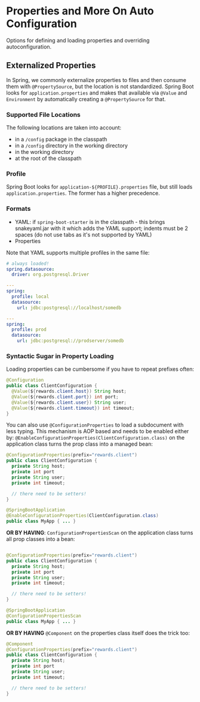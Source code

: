 # Properties and More On Auto Configuration

Options for defining and loading properties and overriding autoconfiguration.


## Externalized Properties

In Spring, we commonly externalize properties to files and then consume them with `@PropertySource`, but the location is not standardized.
Spring Boot looks for `application.properties` and makes that available via `@Value` and `Environment` by automatically creating a `@PropertySource` for that. 

### Supported File Locations

The following locations are taken into account:

* in a `/config` package in the classpath
* in a `/config` directory in the working directory
* in the working directory
* at the root of the classpath

### Profile

Spring Boot looks for `application-${PROFILE}.properties` file, but still loads `application.properties`. The former has a higher precedence.

### Formats

* YAML: if `spring-boot-starter` is in the classpath - this brings snakeyaml.jar with it which adds the YAML support; indents must be 2 spaces (do not use tabs as it's not supported by YAML)
* Properties

Note that YAML supports multiple profiles in the same file:

```yaml
# always loaded!
spring.datasource:
  driver: org.postgresql.Driver

---
spring:
  profile: local
  datasource:
    url: jdbc:postgresql://localhost/somedb

---
spring:
  profile: prod
  datasource:
    url: jdbc:postgresql://prodserver/somedb
```

### Syntactic Sugar in Property Loading

Loading properties can be cumbersome if you have to repeat prefixes often:

```java
@Configuration
public class ClientConfiguration {
  @Value(${rewards.client.host}) String host;
  @Value(${rewards.client.port}) int port;
  @Value(${rewards.client.user}) String user;
  @Value(${rewards.client.timeout}) int timeout;
}
```

You can also use `@ConfigurationProperties` to load a subdocument with less typing. This mechanism is AOP based and needs to be enabled either by: `@EnableConfigurationProperties(ClientConfiguration.class)` on the application class turns the prop class into a managed bean:

```java
@ConfigurationProperties(prefix="rewards.client")
public class ClientConfiguration {
  private String host;
  private int port
  private String user;
  private int timeout;

  // there need to be setters!
}

@SpringBootApplication
@EnableConfigurationProperties(ClientConfiguration.class)
public class MyApp { ... }
```

**OR BY HAVING**: `ConfigurationPropertiesScan` on the application class turns all prop classes into a bean:

```java

@ConfigurationProperties(prefix="rewards.client")
public class ClientConfiguration {
  private String host;
  private int port
  private String user;
  private int timeout;

  // there need to be setters!
}

@SpringBootApplication
@ConfigurationPropertiesScan
public class MyApp { ... }
```

**OR BY HAVING** `@Component` on the properties class itself does the trick too:

```java
@Component
@ConfigurationProperties(prefix="rewards.client")
public class ClientConfiguration {
  private String host;
  private int port
  private String user;
  private int timeout;

  // there need to be setters!
}
```
